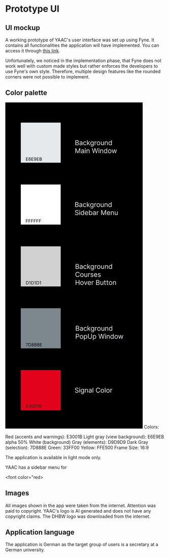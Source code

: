 # Prototype UI
<!--
1. Dient der Abstimmung mit dem Nutzer
2. Bildet Abläufe in der Bedienung ab
3. Unterstützt bei der System Analyse(!)
4. Komplexität reicht von Zeichnung bis hin zu UI First Ansätzen
-->
## UI mockup
A working prototype of YAAC's user interface was set up using Fyne. It contains all functionalities the application will have implemented. You can access it through [this link](https://www.figma.com/file/LafaEbsEgrPlpfGFD248Ht/Eva?type=design&node-id=0-1&mode=design&t=WLknTuXN0PHTvYjs-0).

Unfortunately, we noticed in the implementation phase, that Fyne does not work well with custom made styles but rather enforces the developers to use Fyne's own style. Therefore, multiple design features like the rounded corners were not possible to implement.

## Color palette

![Color Palette](/Assets/ColorPalette.png)
Colors:

Red (accents and warnings): E3001B
Light gray (view background): E6E9EB alpha 50%
White (background)
Gray (elements): D9D9D9
Dark Gray (selection): 7D888E
Green: 33FF00
Yellow: FFE500
Frame Size: 16:9


The application is available in light mode only.

YAAC has a sidebar menu for

<font color="red>

## Images

All images shown in the app were taken from the internet. Attention was paid to copyright. <!-- In this case, the creator insists on being named in the imprint under the settings tab. The images should also not be used commercially and may not be modified. All of the above has been observed to the best of our knowledge and belief.-->
YAAC's logo is AI generated and does not have any copyright claims.
The DHBW logo was downloaded from the internet.

</font>

## Application language

The application is German as the target group of users is a secretary at a German university.

<!--
User-Centric Design: Put the user at the center of the design process. Understand their needs, preferences, and pain points through user research, surveys, and feedback mechanisms.
Simplify Navigation: Keep the navigation simple and intuitive. Use clear and descriptive labels for menus, buttons, and links. Organize content logically to help users find what they need quickly.
Consistent Interface: Maintain consistency throughout the application interface. Use consistent layouts, colors, fonts, and styles to create a cohesive and familiar user experience across all screens.
Clear Visual Hierarchy: Design with a clear visual hierarchy to guide users' attention to the most important elements on the screen. Use size, color, contrast, and spacing to differentiate between different levels of importance.
Minimalism: Embrace minimalism in design to reduce clutter and distractions. Focus on essential elements and remove unnecessary features or information that can overwhelm users.
Responsive Design: Ensure that the application is responsive and adapts seamlessly to different screen sizes and devices. Prioritize mobile optimization to accommodate users who access the application on smartphones and tablets.
Feedback and Affordances: Provide immediate feedback to user actions to confirm that their interactions are registered. Use visual cues such as animations, tooltips, and progress indicators to indicate the outcome of user actions. Incorporate intuitive affordances to suggest how users can interact with interface elements.
User Assistance and Onboarding: Offer clear instructions and assistance to help users understand how to use the application effectively. Implement onboarding tutorials, tooltips, contextual help, and documentation to onboard new users and support existing ones.
Accessibility: Design the application with accessibility in mind to ensure that users with disabilities can access and use it effectively. Follow accessibility guidelines and standards such as WCAG (Web Content Accessibility Guidelines) to make the application inclusive for all users.
Iterative Testing and Improvement: Conduct usability testing with real users throughout the design and development process. Gather feedback, observe user behavior, and iterate on the design to address usability issues and improve the overall user experience.-->